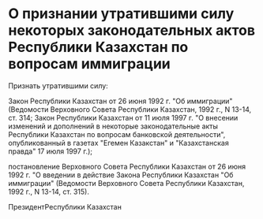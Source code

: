 # О признании утратившими силу некоторых законодательных актов Республики Казахстан по вопросам иммиграции

Признать утратившими силу:

Закон Республики Казахстан от 26 июня 1992 г. "Об иммиграции" (Ведомости Верховного Совета Республики Казахстан, 1992 г., N 13-14, ст. 314; Закон Республики Казахстан от 11 июля 1997 г. "О внесении изменений и дополнений в некоторые законодательные акты Республики Казахстан по вопросам банковской деятельности", опубликованный в газетах "Егемен Казакстан" и "Казахстанская правда" 17 июля 1997 г.);

постановление Верховного Совета Республики Казахстан от 26 июня 1992 г. "О введении в действие Закона Республики Казахстан "Об иммиграции" (Ведомости Верховного Совета Республики Казахстан, 1992 г., N 13-14, ст. 315).

ПрезидентРеспублики Казахстан

